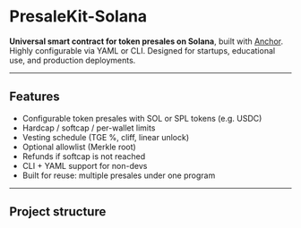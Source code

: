 #  PresaleKit-Solana

**Universal smart contract for token presales on Solana**, built with [Anchor](https://book.anchor-lang.com/).  
Highly configurable via YAML or CLI. Designed for startups, educational use, and production deployments.

---

##  Features

-  Configurable token presales with SOL or SPL tokens (e.g. USDC)
-  Hardcap / softcap / per-wallet limits
-  Vesting schedule (TGE %, cliff, linear unlock)
-  Optional allowlist (Merkle root)
-  Refunds if softcap is not reached
-  CLI + YAML support for non-devs
-  Built for reuse: multiple presales under one program

---

##  Project structure


